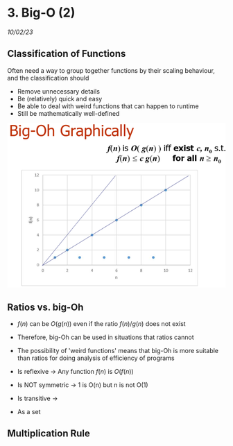 # 3. Big-O (2)
_10/02/23_

## Classification of Functions
Often need a way to group together functions by their scaling behaviour, and the classification should
- Remove unnecessary details
- Be (relatively) quick and easy
- Be able to deal with weird functions that can happen to runtime
- Still be mathematically well-defined

![](../../_resources/20230213113733.png)

## Ratios vs. big-Oh
- $f(n)$ can be $O(g(n))$ even if the ratio $f(n)/g(n)$ does not exist
- Therefore, big-Oh can be used in situations that ratios cannot
- The possibility of 'weird functions' means that big-Oh is more suitable than ratios for doing analysis of efficiency of programs

- Is reflexive -> Any function $f(n)$ is $O(f(n))$
- Is NOT symmetric -> 1 is O(n) but n is not O(1)
- Is transitive ->
- As a set 




## Multiplication Rule
